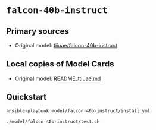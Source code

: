 # `falcon-40b-instruct`

## Primary sources

- Original model: [tiiuae/falcon-40b-instruct](https://huggingface.co/tiiuae/falcon-40b-instruct)
  <!-- This is a quantized model but it specifically mentions that it does NOT work with llama.cpp which means we can't use it, correct? -->
<!-- - Quantized: [TheBloke/falcon-40b-instruct-GGML](https://huggingface.co/TheBloke/falcon-40b-instruct-GGML) -->

## Local copies of Model Cards

- Original model: [README_ttiuae.md](./README_tiiuae.md)
  <!-- Same problem as above -->
<!-- - Quantized: [README_TheBloke.md](./README_TheBloke.md) -->

## Quickstart

```bash
ansible-playbook model/falcon-40b-instruct/install.yml
```

```bash
./model/falcon-40b-instruct/test.sh
```

